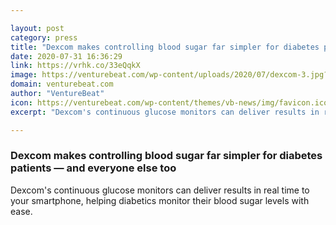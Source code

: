 ```yaml
---

layout: post
category: press
title: "Dexcom makes controlling blood sugar far simpler for diabetes patients"
date: 2020-07-31 16:36:29
link: https://vrhk.co/33eQqkX
image: https://venturebeat.com/wp-content/uploads/2020/07/dexcom-3.jpg?w=1200&strip=all
domain: venturebeat.com
author: "VentureBeat"
icon: https://venturebeat.com/wp-content/themes/vb-news/img/favicon.ico
excerpt: "Dexcom's continuous glucose monitors can deliver results in real time to your smartphone, helping diabetics monitor their blood sugar levels with ease."

---
```


### Dexcom makes controlling blood sugar far simpler for diabetes patients — and everyone else too

Dexcom's continuous glucose monitors can deliver results in real time to your smartphone, helping diabetics monitor their blood sugar levels with ease.